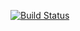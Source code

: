 [![Build Status](https://travis-ci.org/fontdirectory/copse.svg?branch=master)](https://travis-ci.org/fontdirectory/copse)

